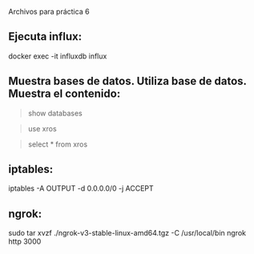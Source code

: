 Archivos para práctica 6

Ejecuta influx:   
-------------------------------------------------
docker exec -it influxdb influx

Muestra bases de datos. Utiliza base de datos. Muestra el contenido:
--------------------------------------------------------------------

> show databases

> use xros

> select * from xros


iptables:   
-------------------------------------------------
iptables -A OUTPUT -d 0.0.0.0/0 -j ACCEPT


ngrok:
-------------------------------------------------
sudo tar xvzf ./ngrok-v3-stable-linux-amd64.tgz -C /usr/local/bin
ngrok http 3000
